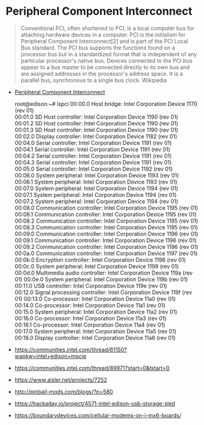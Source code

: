 Peripheral Component Interconnect
==

> Conventional PCI, often shortened to PCI, is a local computer bus for attaching hardware devices in a computer. PCI is the initialism for Peripheral Component Interconnect[2] and is part of the PCI Local Bus standard. The PCI bus supports the functions found on a processor bus but in a standardized format that is independent of any particular processor's native bus. Devices connected to the PCI bus appear to a bus master to be connected directly to its own bus and are assigned addresses in the processor's address space. It is a parallel bus, synchronous to a single bus clock. Wikipedia

- [Peripheral Component Interconnect](https://es.wikipedia.org/wiki/Peripheral_Component_Interconnect)


    root@edison:~# lspci
    00:00.0 Host bridge: Intel Corporation Device 1170 (rev 01)             
    00:01.0 SD Host controller: Intel Corporation Device 1190 (rev 01)      
    00:01.2 SD Host controller: Intel Corporation Device 1190 (rev 01)      
    00:01.3 SD Host controller: Intel Corporation Device 1190 (rev 01)         
    00:02.0 Display controller: Intel Corporation Device 1182 (rev 01)         
    00:04.0 Serial controller: Intel Corporation Device 1191 (rev 01)          
    00:04.1 Serial controller: Intel Corporation Device 1191 (rev 01)           
    00:04.2 Serial controller: Intel Corporation Device 1191 (rev 01)           
    00:04.3 Serial controller: Intel Corporation Device 1191 (rev 01)           
    00:05.0 Serial controller: Intel Corporation Device 1192 (rev 01)           
    00:06.0 System peripheral: Intel Corporation Device 1193 (rev 01)           
    00:06.1 System peripheral: Intel Corporation Device 1193 (rev 01)           
    00:07.0 System peripheral: Intel Corporation Device 1194 (rev 01)           
    00:07.1 System peripheral: Intel Corporation Device 1194 (rev 01)           
    00:07.2 System peripheral: Intel Corporation Device 1194 (rev 01)           
    00:08.0 Communication controller: Intel Corporation Device 1195 (rev 01)    
    00:08.1 Communication controller: Intel Corporation Device 1195 (rev 01)    
    00:08.2 Communication controller: Intel Corporation Device 1195 (rev 01)    
    00:08.3 Communication controller: Intel Corporation Device 1195 (rev 01)    
    00:09.0 Communication controller: Intel Corporation Device 1196 (rev 01)    
    00:09.1 Communication controller: Intel Corporation Device 1196 (rev 01)    
    00:09.2 Communication controller: Intel Corporation Device 1196 (rev 01)    
    00:0a.0 Communication controller: Intel Corporation Device 1197 (rev 01)    
    00:0b.0 Encryption controller: Intel Corporation Device 1198 (rev 01)       
    00:0c.0 System peripheral: Intel Corporation Device 1199 (rev 01)           
    00:0d.0 Multimedia audio controller: Intel Corporation Device 119a (rev 01) 
    00:0e.0 System peripheral: Intel Corporation Device 119b (rev 01)           
    00:11.0 USB controller: Intel Corporation Device 119e (rev 01)              
    00:12.0 Signal processing controller: Intel Corporation Device 119f (rev 01)
    00:13.0 Co-processor: Intel Corporation Device 11a0 (rev 01)                
    00:14.0 Co-processor: Intel Corporation Device 11a1 (rev 01)                
    00:15.0 System peripheral: Intel Corporation Device 11a2 (rev 01)           
    00:16.0 Co-processor: Intel Corporation Device 11a3 (rev 01)                
    00:16.1 Co-processor: Intel Corporation Device 11a4 (rev 01)                
    00:17.0 System peripheral: Intel Corporation Device 11a5 (rev 01)           
    00:18.0 Display controller: Intel Corporation Device 11a6 (rev 01)


- https://communities.intel.com/thread/61150?wapkw=intel+edison+mpcie
- https://communities.intel.com/thread/89971?start=0&tstart=0
- https://www.aisler.net/projects/7252
- http://pinball-mods.com/blogs/?p=580
- https://hackaday.io/project/4571-intel-edison-usb-storage-sled
- https://boundarydevices.com/cellular-modems-on-i-mx6-boards/

